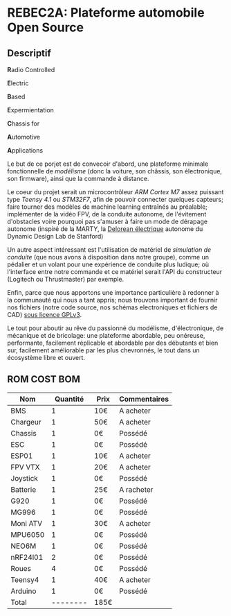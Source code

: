 # REBEC2A: Plateforme automobile Open Source

## Descriptif

**R**adio Controlled

**E**lectric

**B**ased

**E**xpermientation

**C**hassis for

**A**utomotive

**A**pplications

Le but de ce porjet est de convecoir d'abord, une plateforme minimale fonctionnelle de *modélisme* (donc la voiture, son châssis, son électronique, son firmware), ainsi que la commande à distance.


Le coeur du projet serait un microcontrôleur *ARM Cortex M7* assez puissant type *Teensy 4.1* ou *STM32F7*, afin de pouvoir connecter quelques capteurs; faire tourner des modèles de machine learning entraînés au préalable; implémenter de la vidéo FPV, de la conduite autonome, de l'évitement d'obstacles voire pourquoi pas s'amuser à faire un mode de dérapage autonome (inspiré de la MARTY, la [Delorean électrique](https://ddl.stanford.edu/marty/overview) autonome du Dynamic Design Lab de Stanford)

Un autre aspect intéressant est l'utilisation de matériel de *simulation de conduite* (que nous avons à disposition dans notre groupe), comme un pédalier et un volant pour une expérience de conduite plus ludique; où l'interface entre notre commande et ce matériel serait l'API du constructeur (Logitech ou Thrustmaster) par exemple.


Enfin, parce que nous apportons une importance particulière à redonner à la communauté qui nous a tant appris; nous trouvons important de fournir nos fichiers (notre code source, nos schémas electroniques et fichiers de CAD) [sous licence GPLv3](https://www.gnu.org/licenses/quick-guide-gplv3.fr.html).


Le tout pour aboutir au rêve du passionné du modélisme, d'électronique, de mécanique et de bricolage: une plateforme abordable, peu onéreuse, performante, facilement réplicable et abordable par des débutants et bien sur, facilement améliorable par les plus chevronnés, le tout dans un écosystème libre et ouvert.

## ROM COST BOM

|Nom     |Quantité|Prix|Commentaires|
|--------|--------|----|------------|
|BMS     |       1| 10€|A acheter   |
|Chargeur|       1| 50€|A acheter   | 
|Chassis |       1|  0€|Possédé     |
|ESC     |       1|  0€|Possédé     |
|ESP01   |       1| 10€|A acheter   |
|FPV VTX |       1| 20€|A acheter   |
|Joystick|       1|  0€|Possédé     |
|Batterie|       1| 25€|A racheter  |
|G920    |       1|  0€|Possédé     |
|MG996   |       1|  0€|Possédé     |
|Moni ATV|       1| 30€|A acheter   |
|MPU6050 |       1|  0€|Possédé     |
|NEO6M   |       1|  0€|Possédé     |
|nRF24l01|       2|  0€|Possédé     |
|Roues   |       4|  0€|Possédé     |
|Teensy4 |       1| 40€|A acheter   |
|Arduino |       1|  0€|Possédé     |
|Total   |--------|185€|            |
